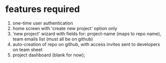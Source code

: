 # features required

1. one-time user authentication
2. home screen with 'create new project' option only
3. 'new project' wizard with fields for: project-name (maps to repo name), team emails list (must all be on github)
4. auto-creation of repo on github, with access invites sent to developers on team sheet
5. project dashboard (blank for now);
